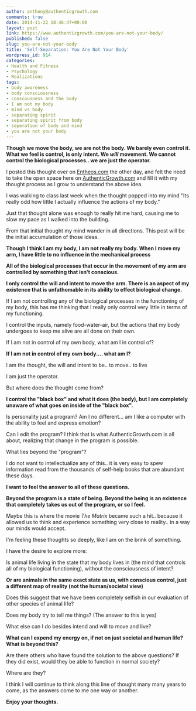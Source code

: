 ```yaml
---
author: anthony@authenticgrowth.com
comments: true
date: 2014-11-22 18:46:47+00:00
layout: post
link: https://www.authenticgrowth.com/you-are-not-your-body/
published: false
slug: you-are-not-your-body
title: 'Self-Separation: You Are Not Your Body'
wordpress_id: 914
categories:
- Health and Fitness
- Psychology
- Realizations
tags:
- body awareness
- body consciousness
- conscousness and the body
- I am not my body
- mind vs body
- separating spirit
- separating spirit from body
- seperation of body and mind
- you are not your body
---
```


**Though we move the body, we are not the body. We barely even control it. What we feel is control, is only intent. We _will_ movement. We cannot control the biological processes.. we are just the operator.**

I posted this thought over on [Entheos.com](http://www.entheos.com/oasis) the other day, and felt the need to take the open space here on [AuthenticGrowth.com](http://AuthenticGrowth.com) and fill it with my thought process as I grow to understand the above idea.

I was walking to class last week when the thought popped into my mind "Its really odd how little I actually influence the actions of my body."

Just that thought alone was enough to really hit me hard, causing me to slow my pace as I walked into the building.

From that initial thought my mind wander in all directions. This post will be the initial accumulation of those ideas.

**Though I think I am my body, I am not really my body. When I move my arm, I have little to no influence in the mechanical process**

**All of the biological processes that occur in the movement of my arm are controlled by something that isn't conscious.**

**I only control the will and intent to move the arm. There is an aspect of my existence that is unfathomable in its ability to effect biological change.**

If I am not controlling any of the biological processes in the functioning of my body, this has me thinking that I really only control very little in terms of my functioning.

I control the inputs, namely food-water-air, but the actions that my body undergoes to keep me alive are all done on their own.

If I am not in control of my own body, what am I in control of?

**If I am not in control of my own body.... what am I?**

I am the thought, the will and intent to be.. to move.. to live

I am just the operator.

But where does the thought come from?

**I control the "black box" and what it does (the body), but I am completely unaware of what goes on inside of the "black box".**

Is personality just a program? Am I no different... am I like a computer with the ability to feel and express emotion?

Can I edit the program? I think that is what AuthenticGrowth.com is all about, realizing that change in the program is possible.

What lies beyond the "program"?

I do not want to intellectualize any of this.. it is very easy to spew information read from the thousands of self-help books that are abundant these days.

**I want to feel the answer to all of these questions.**

**Beyond the program is a state of being. Beyond the being is an existence that completely takes us out of the program, or so I feel.**

Maybe this is where the movie _The Matrix_ became such a hit.. because it allowed us to think and experience something very close to reality.. in a way our minds would accept.

I'm feeling these thoughts so deeply, like I am on the brink of something.

I have the desire to explore more:

Is animal life living in the state that my body lives in (the mind that controls all of my biological functioning), without the consciousness of intent?

**Or are animals in the same exact state as us, with conscious control, just a different map of reality (not the human/societal view)**

Does this suggest that we have been completely selfish in our evaluation of other species of animal life?

Does my body try to tell me things? (The answer to this is yes)

What else can I do besides intend and will to move and live?

**What can I expend my energy on, if not on just societal and human life? What is beyond this?**

Are there others who have found the solution to the above questions? If they did exist, would they be able to function in normal society?

Where are they?

I think I will continue to think along this line of thought many many years to come, as the answers come to me one way or another.

**Enjoy your thoughts.**

